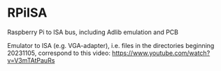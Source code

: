 # RPiISA
Raspberry Pi to ISA bus, including Adlib emulation and PCB

Emulator to ISA (e.g. VGA-adapter), i.e. files in the directories beginning 20231105, correspond to this video: 
https://www.youtube.com/watch?v=V3mTAtPauRs
